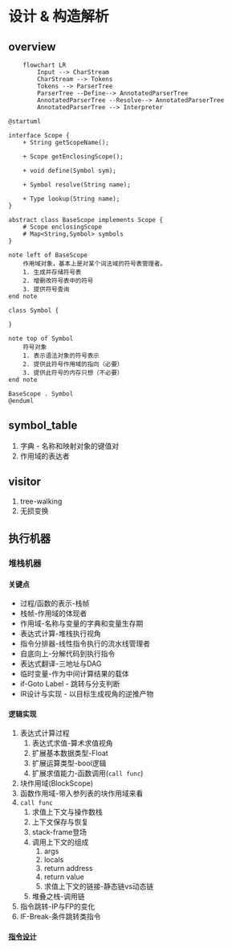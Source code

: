 # 设计 & 构造解析



## overview

``` mermaid
    flowchart LR
        Input --> CharStream 
        CharStream --> Tokens 
        Tokens --> ParserTree
        ParserTree --Define--> AnnotatedParserTree
        AnnotatedParserTree --Resolve--> AnnotatedParserTree 
        AnnotatedParserTree --> Interpreter
```

``` plantuml
@startuml

interface Scope {
    + String getScopeName();

    + Scope getEnclosingScope();

    + void define(Symbol sym);

    + Symbol resolve(String name);

    + Type lookup(String name);
}

abstract class BaseScope implements Scope {
    # Scope enclosingScope
    # Map<String,Symbol> symbols
}

note left of BaseScope
    作用域对象，基本上是对某个词法域的符号表管理者。
    1. 生成并存储符号表
    2. 增删改符号表中的符号
    3. 提供符号查询
end note

class Symbol {

}

note top of Symbol
    符号对象
    1. 表示语法对象的符号表示
    2. 提供此符号作用域的指向（必要）
    3. 提供此符号的内存只想（不必要）
end note

BaseScope . Symbol
@enduml
```

## symbol_table
1. 字典 - 名称和映射对象的键值对
2. 作用域的表达者

## visitor
1. tree-walking
2. 无损变换

## 执行机器

### 堆栈机器

#### 关键点
   - 过程/函数的表示-栈帧 
   - 栈帧-作用域的体现者
   - 作用域-名称与变量的字典和变量生存期
   - 表达式计算-堆栈执行视角
   - 指令分排器-线性指令执行的流水线管理者
   - 自底向上-分解代码到执行指令
   - 表达式翻译-三地址与DAG
   - 临时变量-作为中间计算结果的载体
   - if-Goto Label - 跳转与分支判断
   - IR设计与实现 - 以目标生成视角的逆推产物

#### 逻辑实现
1. 表达式计算过程
   1. 表达式求值-算术求值视角
   2. 扩展基本数据类型-Float
   3. 扩展运算类型-bool逻辑
   4. 扩展求值能力-函数调用(`call func`)
2. 块作用域(BlockScope)
3. 函数作用域-带入参列表的块作用域来看
4. `call func`
   1. 求值上下文与操作数栈
   2. 上下文保存与恢复
   3. stack-frame登场
   4. 调用上下文的组成
      1. args
      2. locals
      3. return address
      4. return value
      5. 求值上下文的链接-静态链vs动态链
   5. 堆叠之栈-调用链
5. 指令跳转-IP与FP的变化
6. IF-Break-条件跳转类指令
#### [指令设计](../ep18/VM_Design.md)




